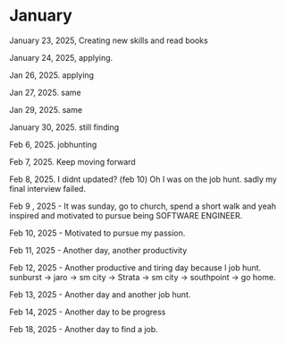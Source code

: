 # January

January 23, 2025, Creating new skills and read books 

January 24, 2025, applying.

Jan 26, 2025. applying 

Jan 27, 2025. same

Jan 29, 2025. same

January 30, 2025. still finding

Feb 6, 2025. jobhunting

Feb 7, 2025. Keep moving forward

Feb 8, 2025. I didnt updated? (feb 10) Oh I was on the job hunt. sadly my final interview failed.

Feb 9 , 2025 - It was sunday, go to church, spend a short walk and yeah inspired and motivated to pursue being SOFTWARE ENGINEER.

Feb 10, 2025 - Motivated to pursue my passion.

Feb 11, 2025 - Another day, another productivity

Feb 12, 2025 - Another productive and tiring day because I job hunt. sunburst -> jaro -> sm city -> Strata -> sm city -> southpoint -> go home.

Feb 13, 2025 - Another day and another job hunt.

Feb 14, 2025 - Another day to be progress

Feb 18, 2025 - Another day to find a job.
